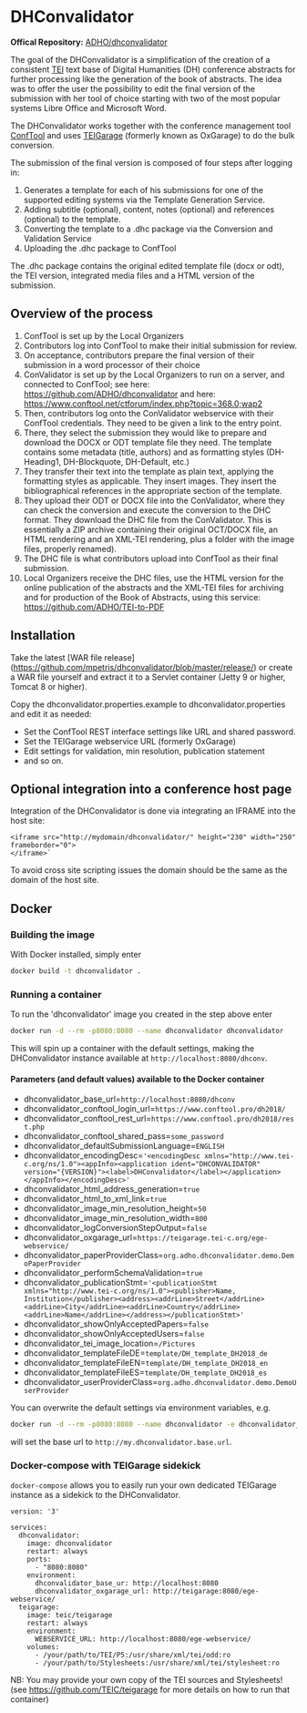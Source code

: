 # DHConvalidator

**Offical Repository:**
[ADHO/dhconvalidator](https://github.com/ADHO/dhconvalidator)

The goal of the DHConvalidator is a simplification of the creation of a
consistent [TEI](http://www.tei-c.org) text base of Digital Humanities
(DH) conference abstracts for further processing like the generation of
the book of abstracts. The idea was to offer the user the possibility to
edit the final version of the submission with her tool of choice
starting with two of the most popular systems Libre Office and Microsoft
Word. 

The DHConvalidator works together with the conference management tool
[ConfTool](http://www.conftool.net/) and 
uses [TEIGarage](https://teigarage.tei-c.org/) (formerly known as OxGarage) 
to do the bulk conversion.

The submission of the final version is composed of four steps after
logging in:

1. Generates a template for each of his submissions for one of the
   supported editing systems via the Template Generation Service.
2. Adding subtitle (optional), content, notes (optional) and references
   (optional) to the template.
3. Converting the template to a .dhc package via the Conversion and
   Validation Service
4. Uploading the .dhc package to ConfTool

The .dhc package contains the original edited template file (docx or
odt), the TEI version, integrated media files and a HTML version of the
submission.

## Overview of the process

1. ConfTool is set up by the Local Organizers
2. Contributors log into ConfTool to make their initial submission for review.
3. On acceptance, contributors prepare the final version of their submission in a word processor of their choice
4. ConValidator is set up by the Local Organizers to run on a server, and connected to ConfTool; see here: https://github.com/ADHO/dhconvalidator and here: https://www.conftool.net/ctforum/index.php?topic=368.0;wap2
5. Then, contributors log onto the ConValidator webservice with their ConfTool credentials. They need to be given a link to the entry point. 
6. There, they select the submission they would like to prepare and download the DOCX or ODT template file they need. The template contains some metadata (title, authors) and as formatting styles (DH-Heading1, DH-Blockquote, DH-Default, etc.)
7. They transfer their text into the template as plain text, applying the formatting styles as applicable. They insert images. They insert the bibliographical references in the appropriate section of the template.
8. They upload their ODT or DOCX file into the ConValidator, where they can check the conversion and execute the conversion to the DHC format. They download the DHC file from the ConValidator. This is essentially a ZIP archive containing their original OCT/DOCX file, an HTML rendering and an XML-TEI rendering, plus a folder with the image files, properly renamed).
9. The DHC file is what contributors upload into ConfTool as their final submission.
10. Local Organizers receive the DHC files, use the HTML version for the online publication of the abstracts and the XML-TEI files for archiving and for production of the Book of Abstracts, using this service: https://github.com/ADHO/TEI-to-PDF

## Installation

Take the latest [WAR file release]
(https://github.com/mpetris/dhconvalidator/blob/master/release/) or
create a WAR file yourself and extract it to a Servlet container (Jetty
9 or higher, Tomcat 8 or higher). 

Copy the dhconvalidator.properties.example to dhconvalidator.properties
and edit it as needed:
- Set the ConfTool REST interface settings like URL and shared password. 
- Set the TEIGarage webservice URL (formerly OxGarage)
- Edit settings for validation, min resolution, publication statement
- and so on.

## Optional integration into a conference host page

Integration of the DHConvalidator is done via integrating an IFRAME into
the host site:

```
<iframe src="http://mydomain/dhconvalidator/" height="230" width="250" frameborder="0">
</iframe>`
```

To avoid cross site scripting issues the domain should be the same as
the domain of the host site. 

## Docker

### Building the image

With Docker installed, simply enter
```bash
docker build -t dhconvalidator .
```

### Running a container

To run the 'dhconvalidator' image you created in the step above enter 
```bash
docker run -d --rm -p8080:8080 --name dhconvalidator dhconvalidator 
```
This will spin up a container with the default settings, making 
the DHConvalidator instance available at `http://localhost:8080/dhconv`.

#### Parameters (and default values) available to the Docker container

* dhconvalidator_base_url=`http://localhost:8080/dhconv`
* dhconvalidator_conftool_login_url=`https://www.conftool.pro/dh2018/`
* dhconvalidator_conftool_rest_url=`https://www.conftool.pro/dh2018/rest.php`
* dhconvalidator_conftool_shared_pass=`some_password`
* dhconvalidator_defaultSubmissionLanguage=`ENGLISH`
* dhconvalidator_encodingDesc=`'<encodingDesc xmlns="http://www.tei-c.org/ns/1.0"><appInfo><application ident="DHCONVALIDATOR" version="{VERSION}"><label>DHConvalidator</label></application></appInfo></encodingDesc>'`
* dhconvalidator_html_address_generation=`true`
* dhconvalidator_html_to_xml_link=`true`
* dhconvalidator_image_min_resolution_height=`50`
* dhconvalidator_image_min_resolution_width=`800`
* dhconvalidator_logConversionStepOutput=`false`
* dhconvalidator_oxgarage_url=`https://teigarage.tei-c.org/ege-webservice/`
* dhconvalidator_paperProviderClass=`org.adho.dhconvalidator.demo.DemoPaperProvider`
* dhconvalidator_performSchemaValidation=`true`
* dhconvalidator_publicationStmt=`'<publicationStmt xmlns="http://www.tei-c.org/ns/1.0"><publisher>Name, Institution</publisher><address><addrLine>Street</addrLine><addrLine>City</addrLine><addrLine>Country</addrLine><addrLine>Name</addrLine></address></publicationStmt>'`
* dhconvalidator_showOnlyAcceptedPapers=`false`
* dhconvalidator_showOnlyAcceptedUsers=`false`
* dhconvalidator_tei_image_location=`/Pictures`
* dhconvalidator_templateFileDE=`template/DH_template_DH2018_de`
* dhconvalidator_templateFileEN=`template/DH_template_DH2018_en`
* dhconvalidator_templateFileES=`template/DH_template_DH2018_es`
* dhconvalidator_userProviderClass=`org.adho.dhconvalidator.demo.DemoUserProvider`

You can overwrite the default settings via environment variables, e.g. 
```bash
docker run -d --rm -p8080:8080 --name dhconvalidator -e dhconvalidator_base_url=http://my.dhconvalidator.base.url dhconvalidator 
```
will set the base url to `http://my.dhconvalidator.base.url`. 

### Docker-compose with TEIGarage sidekick

`docker-compose` allows you to easily run your own dedicated TEIGarage 
instance as a sidekick to the DHConvalidator.

```
version: '3'

services:
  dhconvalidator:
    image: dhconvalidator
    restart: always
    ports:
      - "8080:8080"
    environment:
      dhconvalidator_base_ur: http://localhost:8080
      dhconvalidator_oxgarage_url: http://teigarage:8080/ege-webservice/
  teigarage:
    image: teic/teigarage
    restart: always
    environment:
      WEBSERVICE_URL: http://localhost:8080/ege-webservice/ 
    volumes:
      - /your/path/to/TEI/P5:/usr/share/xml/tei/odd:ro
      - /your/path/to/Stylesheets:/usr/share/xml/tei/stylesheet:ro
``` 
NB: You may provide your own copy of the TEI sources and Stylesheets! (see
https://github.com/TEIC/teigarage for more details on how to run that container)
